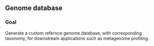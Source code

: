 ## Genome database

### Goal

Generate a custom refernce genome database, with corresponding taxonomy, for downstream applications such as metagenome profiling.
